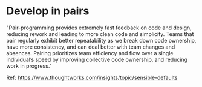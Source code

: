 # Develop in pairs

"Pair-programming provides extremely fast feedback on code and design, reducing rework and leading to more clean code and simplicity. Teams that pair regularly exhibit better repeatability as we break down code ownership, have more consistency, and can deal better with team changes and absences. Pairing prioritizes team efficiency and flow over a single individual’s speed by improving collective code ownership, and reducing work in progress."

Ref: https://www.thoughtworks.com/insights/topic/sensible-defaults
